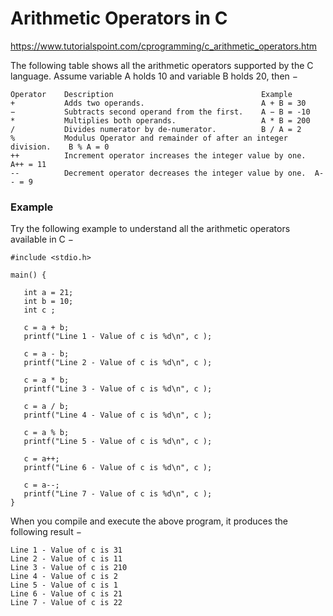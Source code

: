 # Arithmetic Operators in C
https://www.tutorialspoint.com/cprogramming/c_arithmetic_operators.htm

The following table shows all the arithmetic operators supported by the C language. Assume variable A holds 10 and variable B holds 20, then −

```
Operator	Description	                                Example
+	        Adds two operands.	                        A + B = 30
−	        Subtracts second operand from the first.	A − B = -10
*	        Multiplies both operands.	                A * B = 200
/	        Divides numerator by de-numerator.	        B / A = 2
%	        Modulus Operator and remainder of after an integer division.	B % A = 0
++	        Increment operator increases the integer value by one.	A++ = 11
--	        Decrement operator decreases the integer value by one.	A-- = 9
```
### Example
Try the following example to understand all the arithmetic operators available in C −
```
#include <stdio.h>

main() {

   int a = 21;
   int b = 10;
   int c ;

   c = a + b;
   printf("Line 1 - Value of c is %d\n", c );
	
   c = a - b;
   printf("Line 2 - Value of c is %d\n", c );
	
   c = a * b;
   printf("Line 3 - Value of c is %d\n", c );
	
   c = a / b;
   printf("Line 4 - Value of c is %d\n", c );
	
   c = a % b;
   printf("Line 5 - Value of c is %d\n", c );
	
   c = a++; 
   printf("Line 6 - Value of c is %d\n", c );
	
   c = a--; 
   printf("Line 7 - Value of c is %d\n", c );
}
```
When you compile and execute the above program, it produces the following result −
```
Line 1 - Value of c is 31
Line 2 - Value of c is 11
Line 3 - Value of c is 210
Line 4 - Value of c is 2
Line 5 - Value of c is 1
Line 6 - Value of c is 21
Line 7 - Value of c is 22
```